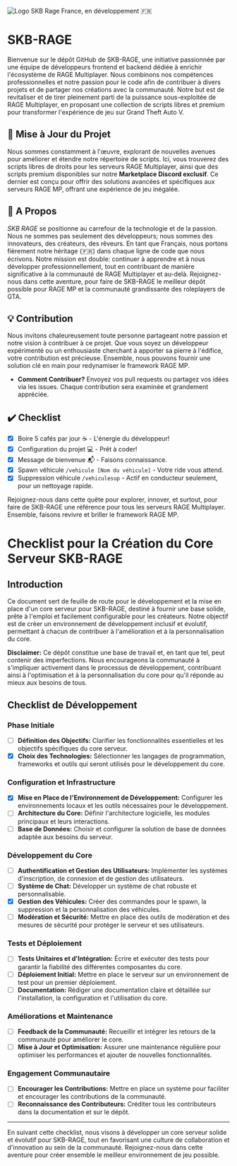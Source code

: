 ![Logo SKB Rage France, en développement](https://cdn.discordapp.com/attachments/379376488878702593/1097899763623530526/skbrage.jpg) 🇫🇷

# SKB-RAGE

Bienvenue sur le dépôt GitHub de SKB-RAGE, une initiative passionnée par une équipe de développeurs frontend et backend dédiée à enrichir l'écosystème de RAGE Multiplayer. Nous combinons nos compétences professionnelles et notre passion pour le code afin de contribuer à divers projets et de partager nos créations avec la communauté. Notre but est de revitaliser et de tirer pleinement parti de la puissance sous-exploitée de RAGE Multiplayer, en proposant une collection de scripts libres et premium pour transformer l'expérience de jeu sur Grand Theft Auto V.

## 📢 Mise à Jour du Projet

Nous sommes constamment à l'œuvre, explorant de nouvelles avenues pour améliorer et étendre notre répertoire de scripts. Ici, vous trouverez des scripts libres de droits pour les serveurs RAGE Multiplayer, ainsi que des scripts premium disponibles sur notre **Marketplace Discord exclusif**. Ce dernier est conçu pour offrir des solutions avancées et spécifiques aux serveurs RAGE MP, offrant une expérience de jeu inégalée.

## 🚀 A Propos

*SKB RAGE* se positionne au carrefour de la technologie et de la passion. Nous ne sommes pas seulement des développeurs; nous sommes des innovateurs, des créateurs, des rêveurs. En tant que Français, nous portons fièrement notre héritage (🇫🇷) dans chaque ligne de code que nous écrivons. Notre mission est double: continuer à apprendre et à nous développer professionnellement, tout en contribuant de manière significative à la communauté de RAGE Multiplayer et au-delà. Rejoignez-nous dans cette aventure, pour faire de SKB-RAGE le meilleur dépôt possible pour RAGE MP et la communauté grandissante des roleplayers de GTA.

## 💡 Contribution

Nous invitons chaleureusement toute personne partageant notre passion et notre vision à contribuer à ce projet. Que vous soyez un développeur expérimenté ou un enthousiaste cherchant à apporter sa pierre à l'édifice, votre contribution est précieuse. Ensemble, nous pouvons fournir une solution clé en main pour redynamiser le framework RAGE MP.

- **Comment Contribuer?** Envoyez vos pull requests ou partagez vos idées via les issues. Chaque contribution sera examinée et grandement appréciée.

## ✔️ Checklist

- [x] Boire 5 cafés par jour ☕ - L'énergie du développeur!
- [x] Configuration du projet 💻 - Prêt à coder!
- [x] Message de bienvenue 📬 - Faisons connaissance.
- [x] Spawn véhicule `/vehicule [Nom du véhicule]` - Votre ride vous attend.
- [x] Suppression véhicule `/vehiculesup` - Actif en conducteur seulement, pour un nettoyage rapide.

Rejoignez-nous dans cette quête pour explorer, innover, et surtout, pour faire de SKB-RAGE une référence pour tous les serveurs RAGE Multiplayer. Ensemble, faisons revivre et briller le framework RAGE MP.


# Checklist pour la Création du Core Serveur SKB-RAGE

## Introduction
Ce document sert de feuille de route pour le développement et la mise en place d'un core serveur pour SKB-RAGE, destiné à fournir une base solide, prête à l'emploi et facilement configurable pour les créateurs. Notre objectif est de créer un environnement de développement inclusif et évolutif, permettant à chacun de contribuer à l'amélioration et à la personnalisation du core.

**Disclaimer:** Ce dépôt constitue une base de travail et, en tant que tel, peut contenir des imperfections. Nous encourageons la communauté à s'impliquer activement dans le processus de développement, contribuant ainsi à l'optimisation et à la personnalisation du core pour qu'il réponde au mieux aux besoins de tous.

## Checklist de Développement

### Phase Initiale
- [ ] **Définition des Objectifs:** Clarifier les fonctionnalités essentielles et les objectifs spécifiques du core serveur.
- [x] **Choix des Technologies:** Sélectionner les langages de programmation, frameworks et outils qui seront utilisés pour le développement du core.

### Configuration et Infrastructure
- [x] **Mise en Place de l'Environnement de Développement:** Configurer les environnements locaux et les outils nécessaires pour le développement.
- [ ] **Architecture du Core:** Définir l'architecture logicielle, les modules principaux et leurs interactions.
- [ ] **Base de Données:** Choisir et configurer la solution de base de données adaptée aux besoins du serveur.

### Développement du Core
- [ ] **Authentification et Gestion des Utilisateurs:** Implémenter les systèmes d'inscription, de connexion et de gestion des utilisateurs.
- [ ] **Système de Chat:** Développer un système de chat robuste et personnalisable.
- [x] **Gestion des Véhicules:** Créer des commandes pour le spawn, la suppression et la personnalisation des véhicules.
- [ ] **Modération et Sécurité:** Mettre en place des outils de modération et des mesures de sécurité pour protéger le serveur et ses utilisateurs.

### Tests et Déploiement
- [ ] **Tests Unitaires et d'Intégration:** Écrire et exécuter des tests pour garantir la fiabilité des différentes composantes du core.
- [ ] **Déploiement Initial:** Mettre en place le serveur sur un environnement de test pour un premier déploiement.
- [ ] **Documentation:** Rédiger une documentation claire et détaillée sur l'installation, la configuration et l'utilisation du core.

### Améliorations et Maintenance
- [ ] **Feedback de la Communauté:** Recueillir et intégrer les retours de la communauté pour améliorer le core.
- [ ] **Mise à Jour et Optimisation:** Assurer une maintenance régulière pour optimiser les performances et ajouter de nouvelles fonctionnalités.

### Engagement Communautaire
- [ ] **Encourager les Contributions:** Mettre en place un système pour faciliter et encourager les contributions de la communauté.
- [ ] **Reconnaissance des Contributeurs:** Créditer tous les contributeurs dans la documentation et sur le dépôt.

---

En suivant cette checklist, nous visons à développer un core serveur solide et évolutif pour SKB-RAGE, tout en favorisant une culture de collaboration et d'innovation au sein de la communauté. Rejoignez-nous dans cette aventure pour créer ensemble le meilleur environnement de jeu possible.
